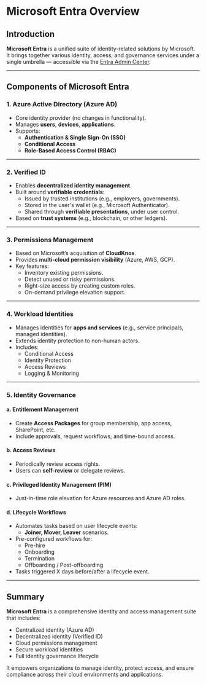 # Microsoft Entra Overview

## Introduction

**Microsoft Entra** is a unified suite of identity-related solutions by Microsoft. It brings together various identity, access, and governance services under a single umbrella — accessible via the [Entra Admin Center](https://entra.microsoft.com).

---

## Components of Microsoft Entra

### 1. **Azure Active Directory (Azure AD)**
- Core identity provider (no changes in functionality).
- Manages **users**, **devices**, **applications**.
- Supports:
  - **Authentication & Single Sign-On (SSO)**
  - **Conditional Access**
  - **Role-Based Access Control (RBAC)**

---

### 2. **Verified ID**
- Enables **decentralized identity management**.
- Built around **verifiable credentials**:
  - Issued by trusted institutions (e.g., employers, governments).
  - Stored in the user's wallet (e.g., Microsoft Authenticator).
  - Shared through **verifiable presentations**, under user control.
- Based on **trust systems** (e.g., blockchain, or other ledgers).

---

### 3. **Permissions Management**
- Based on Microsoft’s acquisition of **CloudKnox**.
- Provides **multi-cloud permission visibility** (Azure, AWS, GCP).
- Key features:
  - Inventory existing permissions.
  - Detect unused or risky permissions.
  - Right-size access by creating custom roles.
  - On-demand privilege elevation support.

---

### 4. **Workload Identities**
- Manages identities for **apps and services** (e.g., service principals, managed identities).
- Extends identity protection to non-human actors.
- Includes:
  - Conditional Access
  - Identity Protection
  - Access Reviews
  - Logging & Monitoring

---

### 5. **Identity Governance**

#### a. **Entitlement Management**
- Create **Access Packages** for group membership, app access, SharePoint, etc.
- Include approvals, request workflows, and time-bound access.

#### b. **Access Reviews**
- Periodically review access rights.
- Users can **self-review** or delegate reviews.

#### c. **Privileged Identity Management (PIM)**
- Just-in-time role elevation for Azure resources and Azure AD roles.

#### d. **Lifecycle Workflows**
- Automates tasks based on user lifecycle events:
  - **Joiner, Mover, Leaver** scenarios.
- Pre-configured workflows for:
  - Pre-hire
  - Onboarding
  - Termination
  - Offboarding / Post-offboarding
- Tasks triggered X days before/after a lifecycle event.

---

## Summary

**Microsoft Entra** is a comprehensive identity and access management suite that includes:
- Centralized identity (Azure AD)
- Decentralized identity (Verified ID)
- Cloud permissions management
- Secure workload identities
- Full identity governance lifecycle

It empowers organizations to manage identity, protect access, and ensure compliance across their cloud environments and applications.

